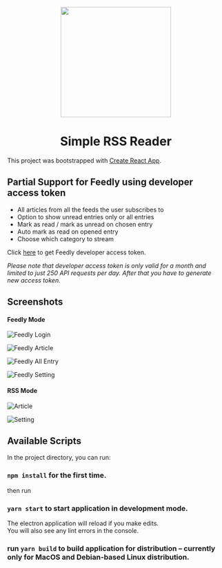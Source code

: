 <p align="center">
  <img src="https://raw.githubusercontent.com/salmanrameli/simple-rss-reader/master/assets/icon.png" height="256">
  <h1 align="center">Simple RSS Reader</h1>
</p>


This project was bootstrapped with [Create React App](https://github.com/facebook/create-react-app).

## Partial Support for Feedly using developer access token
* All articles from all the feeds the user subscribes to
* Option to show unread entries only or all entries
* Mark as read / mark as unread on chosen entry
* Auto mark as read on opened entry
* Choose which category to stream

Click [here](https://feedly.com/v3/auth/dev) to get Feedly developer access token.

*Please note that developer access token is only valid for a month and limited to just 250 API requests per day. After that you have to generate new access token.*

## Screenshots
#### Feedly Mode
![Feedly Login](https://raw.githubusercontent.com/salmanrameli/simple-rss-reader/master/Feedly%20Login.png)

![Feedly Article](https://raw.githubusercontent.com/salmanrameli/simple-rss-reader/master/Feedly%20Article.png)

![Feedly All Entry](https://raw.githubusercontent.com/salmanrameli/simple-rss-reader/master/Feedly%20All.png)

![Feedly Setting](https://raw.githubusercontent.com/salmanrameli/simple-rss-reader/master/Feedly%20Setting.png)

#### RSS Mode

![Article](https://raw.githubusercontent.com/salmanrameli/simple-rss-reader/master/Article.png)

![Setting](https://raw.githubusercontent.com/salmanrameli/simple-rss-reader/master/Setting.png)

## Available Scripts

In the project directory, you can run:

### `npm install` for the first time.
then run
### `yarn start` to start application in development mode.

The electron application will reload if you make edits.<br>
You will also see any lint errors in the console.

### run `yarn build` to build application for distribution – currently only for MacOS and Debian-based Linux distribution.
